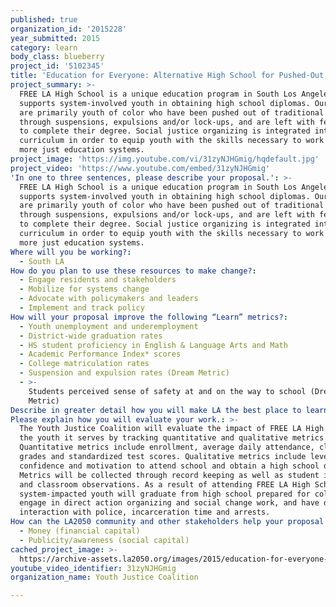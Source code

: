 ```yaml
---
published: true
organization_id: '2015228'
year_submitted: 2015
category: learn
body_class: blueberry
project_id: '5102345'
title: 'Education for Everyone: Alternative High School for Pushed-Out Youth'
project_summary: >-
  FREE LA High School is a unique education program in South Los Angeles that
  supports system-involved youth in obtaining high school diplomas. Our students
  are primarily youth of color who have been pushed out of traditional schools
  through suspensions, expulsions and/or lock-ups, and are left with few options
  to complete their degree. Social justice organizing is integrated into our
  curriculum in order to equip youth with the skills necessary to work towards
  more just education systems.
project_image: 'https://img.youtube.com/vi/31zyNJHGmig/hqdefault.jpg'
project_video: 'https://www.youtube.com/embed/31zyNJHGmig'
'In one to three sentences, please describe your proposal.': >-
  FREE LA High School is a unique education program in South Los Angeles that
  supports system-involved youth in obtaining high school diplomas. Our students
  are primarily youth of color who have been pushed out of traditional schools
  through suspensions, expulsions and/or lock-ups, and are left with few options
  to complete their degree. Social justice organizing is integrated into our
  curriculum in order to equip youth with the skills necessary to work towards
  more just education systems.
Where will you be working?:
  - South LA
How do you plan to use these resources to make change?:
  - Engage residents and stakeholders
  - Mobilize for systems change
  - Advocate with policymakers and leaders
  - Implement and track policy
How will your proposal improve the following “Learn” metrics?:
  - Youth unemployment and underemployment
  - District-wide graduation rates
  - HS student proficiency in English & Language Arts and Math
  - Academic Performance Index* scores
  - College matriculation rates
  - Suspension and expulsion rates (Dream Metric)
  - >-
    Students perceived sense of safety at and on the way to school (Dream
    Metric)
Describe in greater detail how you will make LA the best place to learn.: "FREE LA High School is a safe haven and alternative education program in South Los Angeles that supports system-involved youth, ages 16-24, in obtaining high school diplomas. The students we serve are primarily youth of color who are often unable to complete their high school education in a traditional school because they face systemic and everyday challenges such as increasing violence in their communities, unstable living conditions, and scarce resources after returning home from lock-up.  \r\n\r\nFREE LA’s core academic program includes English, Pre-Algebra and Algebra, and Life and Earth Science. At the heart of the program, however, is training and direct, experiential learning in social justice organizing and movement building. FREE LA’s teachers provide standards-based instruction on systems of oppression and strategies for dismantling racism, sexism, classism, heterosexism/homophobia, adultism, and religious fundamentalism. For example, Economics is taught through units on slavery/human trafficking, globalization, food justice and immigration. In addition, students are often provided opportunities to apply lessons learned in the classroom into real-life situations, including field trips to give testimony to elected officials about experiences in solitary confinement in detention.\r\n\r\nFREE LA High School also prepares youth for college. Staff organizes annual field trips to local community colleges, state universities and vocational schools in order to provide students with a vision of post-secondary education. Former students who have transitioned to college or vocational school regularly visit FREE LA classrooms to talk about their experiences and mentor current students. AmeriCorps VISTA volunteers assist students with college applications and submitting financial aid forms. College support begins when youth enroll in FREE LA High School and continues into the youth’s post-secondary career.\r\n\r\nWe envision a 2050 in which all youth have the same resources, opportunities and experiences in our city’s education system. In the immediate future, we will continue to provide system-involved youth with the support they need to graduate from high school prepared for college and the training necessary to engage in social justice organizing, empowering them to challenge oppressive education and juvenile justice systems.\r\n"
Please explain how you will evaluate your work.: >-
  The Youth Justice Coalition will evaluate the impact of FREE LA High School on
  the youth it serves by tracking quantitative and qualitative metrics.
  Quantitative metrics include enrollment, average daily attendance, classroom
  grades and standardized test scores. Qualitative metrics include levels of
  confidence and motivation to attend school and obtain a high school diploma. 
  Metrics will be collected through record keeping as well as student interviews
  and classroom observations. As a result of attending FREE LA High School,
  system-impacted youth will graduate from high school prepared for college,
  engage in direct action organizing and social change work, and have decreased
  interaction with police, incarceration time and arrests.
How can the LA2050 community and other stakeholders help your proposal succeed?:
  - Money (financial capital)
  - Publicity/awareness (social capital)
cached_project_image: >-
  https://archive-assets.la2050.org/images/2015/education-for-everyone-alternative-high-school-for-pushed-out-youth/img.youtube.com/vi/31zyNJHGmig/hqdefault.jpg
youtube_video_identifier: 31zyNJHGmig
organization_name: Youth Justice Coalition

---
```

